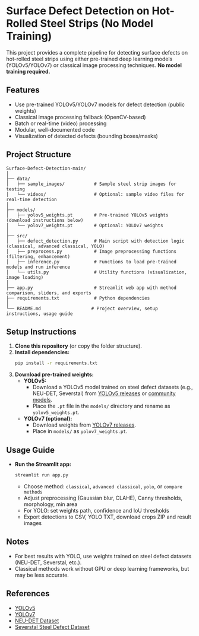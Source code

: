 # Surface Defect Detection on Hot-Rolled Steel Strips (No Model Training)

This project provides a complete pipeline for detecting surface defects on hot-rolled steel strips using either pre-trained deep learning models (YOLOv5/YOLOv7) or classical image processing techniques. **No model training required.**

## Features
- Use pre-trained YOLOv5/YOLOv7 models for defect detection (public weights)
- Classical image processing fallback (OpenCV-based)
- Batch or real-time (video) processing
- Modular, well-documented code
- Visualization of detected defects (bounding boxes/masks)

## Project Structure
```
Surface-Defect-Detection-main/
│
├── data/
│   ├── sample_images/           # Sample steel strip images for testing
│   └── videos/                  # Optional: sample video files for real-time detection
│
├── models/
│   ├── yolov5_weights.pt        # Pre-trained YOLOv5 weights (download instructions below)
│   └── yolov7_weights.pt        # Optional: YOLOv7 weights
│
├── src/
│   ├── defect_detection.py      # Main script with detection logic (classical, advanced classical, YOLO)
│   ├── preprocess.py            # Image preprocessing functions (filtering, enhancement)
│   ├── inference.py             # Functions to load pre-trained models and run inference
│   └── utils.py                 # Utility functions (visualization, image loading)
│
├── app.py                       # Streamlit web app with method comparison, sliders, and exports
├── requirements.txt             # Python dependencies
│
└── README.md                   # Project overview, setup instructions, usage guide
```

## Setup Instructions
1. **Clone this repository** (or copy the folder structure).
2. **Install dependencies:**
   ```bash
   pip install -r requirements.txt
   ```
3. **Download pre-trained weights:**
   - **YOLOv5:**
     - Download a YOLOv5 model trained on steel defect datasets (e.g., NEU-DET, Severstal) from [YOLOv5 releases](https://github.com/ultralytics/yolov5/releases) or [community models](https://github.com/ultralytics/yolov5/issues/7015).
     - Place the `.pt` file in the `models/` directory and rename as `yolov5_weights.pt`.
   - **YOLOv7 (optional):**
     - Download weights from [YOLOv7 releases](https://github.com/WongKinYiu/yolov7/releases).
     - Place in `models/` as `yolov7_weights.pt`.

## Usage Guide
- **Run the Streamlit app:**
  ```bash
  streamlit run app.py
  ```
  - Choose method: `classical`, `advanced classical`, `yolo`, or `compare methods`
  - Adjust preprocessing (Gaussian blur, CLAHE), Canny thresholds, morphology, min area
  - For YOLO: set weights path, confidence and IoU thresholds
  - Export detections to CSV, YOLO TXT, download crops ZIP and result images

## Notes
- For best results with YOLO, use weights trained on steel defect datasets (NEU-DET, Severstal, etc.).
- Classical methods work without GPU or deep learning frameworks, but may be less accurate.

## References
- [YOLOv5](https://github.com/ultralytics/yolov5)
- [YOLOv7](https://github.com/WongKinYiu/yolov7)
- [NEU-DET Dataset](https://github.com/idealvin/neu-det)
- [Severstal Steel Defect Dataset](https://www.kaggle.com/competitions/severstal-steel-defect-detection) 